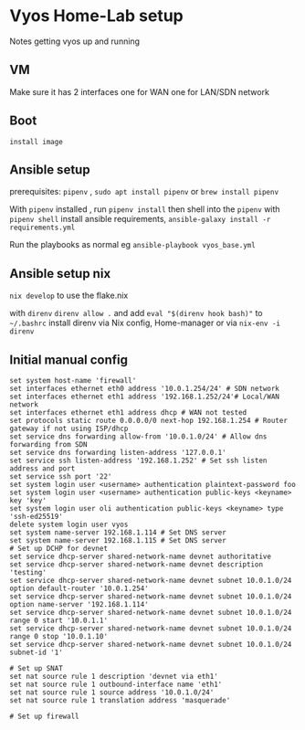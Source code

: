 # Vyos Home-Lab setup

Notes getting vyos up and running

## VM
Make sure it has 2 interfaces one for WAN one for LAN/SDN network

## Boot
```
install image
```

## Ansible setup

prerequisites: `pipenv` , `sudo apt install pipenv` or `brew install pipenv`

With `pipenv` installed , run `pipenv install` then shell into the `pipenv` with `pipenv shell` install 
ansible requirements, `ansible-galaxy install -r requirements.yml`

Run the playbooks as normal eg `ansible-playbook vyos_base.yml`

## Ansible setup nix

`nix develop` to use the flake.nix

with `direnv` `direnv allow .` and add `eval "$(direnv hook bash)"` to `~/.bashrc` install direnv via Nix config, Home-manager or via `nix-env -i direnv`

## Initial manual config
```
set system host-name 'firewall'
set interfaces ethernet eth0 address '10.0.1.254/24' # SDN network
set interfaces ethernet eth1 address '192.168.1.252/24'# Local/WAN network
set interfaces ethernet eth1 address dhcp # WAN not tested
set protocols static route 0.0.0.0/0 next-hop 192.168.1.254 # Router gateway if not using ISP/dhcp
set service dns forwarding allow-from '10.0.1.0/24' # Allow dns forwarding from SDN
set service dns forwarding listen-address '127.0.0.1'
set service ssh listen-address '192.168.1.252' # Set ssh listen address and port
set service ssh port '22'
set system login user <username> authentication plaintext-password foo
set system login user <username> authentication public-keys <keyname> key 'key'
set system login user oli authentication public-keys <keyname> type 'ssh-ed25519'
delete system login user vyos
set system name-server 192.168.1.114 # Set DNS server
set system name-server 192.168.1.115 # Set DNS server
# Set up DCHP for devnet
set service dhcp-server shared-network-name devnet authoritative
set service dhcp-server shared-network-name devnet description 'testing'
set service dhcp-server shared-network-name devnet subnet 10.0.1.0/24 option default-router '10.0.1.254'
set service dhcp-server shared-network-name devnet subnet 10.0.1.0/24 option name-server '192.168.1.114'
set service dhcp-server shared-network-name devnet subnet 10.0.1.0/24 range 0 start '10.0.1.1'
set service dhcp-server shared-network-name devnet subnet 10.0.1.0/24 range 0 stop '10.0.1.10'
set service dhcp-server shared-network-name devnet subnet 10.0.1.0/24 subnet-id '1'

# Set up SNAT
set nat source rule 1 description 'devnet via eth1'
set nat source rule 1 outbound-interface name 'eth1'
set nat source rule 1 source address '10.0.1.0/24'
set nat source rule 1 translation address 'masquerade'

# Set up firewall

```
